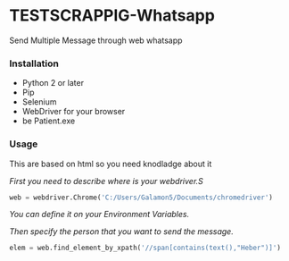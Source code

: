 # TESTSCRAPPIG-Whatsapp

Send Multiple Message through web whatsapp

### Installation

* Python 2 or later
* Pip
* Selenium
* WebDriver for your browser
* be Patient.exe

### Usage

This are based on html so you need knodladge about it

_First you need to describe where is your webdriver.S_  
```python 
web = webdriver.Chrome('C:/Users/Galamon5/Documents/chromedriver')
```  
_You can define it on your Environment Variables._  

_Then specify the person that you want to send the message._  
```python 
elem = web.find_element_by_xpath('//span[contains(text(),"Heber")]')
```  
